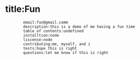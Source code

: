 # title:Fun
            email:fun@gmail.comm
            description:this is a demo of me having a fun time 
            table of contents:undefined
            installtion:node
            liscense:node
            contributing:me, myself, and i
            tests:hope this is right
            questions:let me know if this is right
